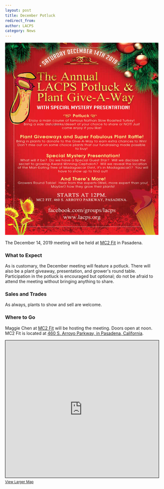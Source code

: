 ```yaml
---
layout: post
title: December Potluck
redirect_from:
author: LACPS
category: News
---
```


![Holiday potluck LACPS meeting announcement picture](/assets/images/posts/2019-10-31-december-lacps-meeting-announcement.jpg)

The December 14, 2019 meeting will be held at [MC2 Fit](https://mc2.fit/) in Pasadena.

### What to Expect

As is customary, the December meeting will feature a potluck. There will also be a plant giveaway, presentation, and grower's round table. Participation in the potluck is encouraged but optional; do not be afraid to attend the meeting without bringing anything to share.

### Sales and Trades

As always, plants to show and sell are welcome.

### Where to Go

Maggie Chen at [MC2 Fit](https://mc2.fit/) will be hosting the meeting. Doors open at noon. MC2 Fit is located at [460 S. Arroyo Parkway, in Pasadena, California](https://www.openstreetmap.org/?mlat=34.1379&mlon=-118.1473#map=16/34.1379/-118.1473&layers=N).

<iframe width="100%" height="450" frameborder="0" scrolling="no" marginheight="0" marginwidth="0" src="https://www.openstreetmap.org/export/embed.html?bbox=-118.15454721450807%2C34.132126152583574%2C-118.13995599746706%2C34.14358154305496&amp;layer=mapnik&amp;marker=34.13785404192859%2C-118.14725160598755" style="border: 1px solid black"></iframe><br/><small><a href="https://www.openstreetmap.org/?mlat=34.1379&amp;mlon=-118.1473#map=16/34.1379/-118.1473&amp;layers=N">View Larger Map</a></small>
